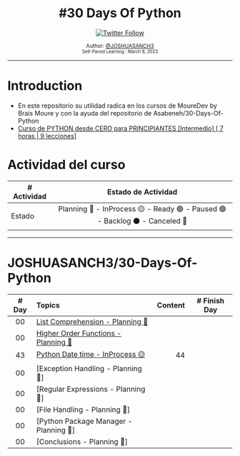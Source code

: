 <div align="center">
  <h1> #30 Days Of Python</h1>
  <a class="header-badge" target="_blank" href="https://twitter.com/joshuasanch3">
  <img alt="Twitter Follow" src="https://img.shields.io/twitter/follow/JOSHUASANCH3?style=social">
  </a>

<sub>Author:
<a href="https://twitter.com/joshuasanch3" target="_blank">@JOSHUASANCH3</a><br>
<small> Self-Paced Learning : March 8, 2023</small>
</sub>

</div>

---

# Introduction

- En este repositorio su utilidad radica en los cursos de MoureDev by Brais Moure y con la ayuda del repositorio de Asabeneh/30-Days-Of-Python
- [Curso de PYTHON desde CERO para PRINCIPIANTES [Intermedio] [ 7 horas | 9 lecciones]](https://www.youtube.com/watch?v=TbcEqkabAWU) 

# Actividad del curso

|# Actividad | Estado de Actividad                                                           |
|------------|:-----------------------------------------------------------------------------:|
| Estado     |Planning 🔵 - InProcess 🟡 - Ready 🟢 - Paused 🟣 - Backlog ⚫ - Canceled 🔴|

---

# JOSHUASANCH3/30-Days-Of-Python

|# Day   | Topics                                                   | Content                                                  |# Finish Day |
|:------:|:---------------------------------------------------------|---------------------------------------------------------:|:-----------:|
|   00   |  [List Comprehension - Planning 🔵](../02.Curso%20de%20PYTHON%20desde%20CERO%20para%20INTERMEDIO/13_list_comprehension/13_list_comprehension.md)|
|   00   |  [Higher Order Functions - Planning 🔵](../02.Curso%20de%20PYTHON%20desde%20CERO%20para%20INTERMEDIO/14_higher_order_functions/14_higher_order_functions.md)|
|   43   |  [Python Date time - InProcess 🟡](../02.Curso%20de%20PYTHON%20desde%20CERO%20para%20INTERMEDIO/16_python_date_time/16_python_date_time.md)| 44 |
|   00   |  [Exception Handling - Planning 🔵]|
|   00   |  [Regular Expressions - Planning 🔵]|
|   00   |  [File Handling - Planning 🔵]|  
|   00   |  [Python Package Manager - Planning 🔵]|
|   00   |  [Conclusions - Planning 🔵]|